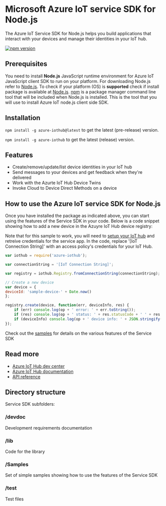 # Microsoft Azure IoT service SDK for Node.js

The Azure IoT Service SDK for Node.js helps you build applications that interact with your devices and manage their identities in your IoT hub.

[![npm version](https://badge.fury.io/js/azure-iothub.svg)](https://badge.fury.io/js/azure-iothub)

## Prerequisites
You need to install **Node.js** JavaScript runtime environment for Azure IoT JavaScript client SDK to run on your platform. For downloading Node.js refer to [Node.js][nodejs_lnk]. To check if your platform (OS) is **supported** check if install package is available at [Node.js][nodejs_dwld_lnk].
[npm][npm_lnk] is a package manager command line tool that will be included when Node.js is installed. This is the tool that you will use to install Azure IoT node.js client side SDK.

## Installation

`npm install -g azure-iothub@latest` to get the latest (pre-release) version.

`npm install -g azure-iothub` to get the latest (release) version.

## Features

* Create/remove/update/list device identities in your IoT hub
* Send messages to your devices and get feedback when they're delivered
* Work with the Azurte IoT Hub Device Twins
* Invoke Cloud to Device Direct Methods on a device

## How to use the Azure IoT service SDK for Node.js

Once you have installed the package as indicated above, you can start using the features of the Service SDK in your code. Below is a code snippet showing how to add a new device in the Azuyre IoT Hub device registry:

Note that for this sample to work, you will need to [setup your IoT hub][lnk-setup-iot-hub] and retreive credentials for the service app. In the code, replace '[IoT Connection String]' with an access policy's credentials for your IoT Hub.

```js
var iothub = require('azure-iothub');

var connectionString = '[IoT Connection String]';

var registry = iothub.Registry.fromConnectionString(connectionString);

// Create a new device
var device = {
deviceId: 'sample-device-' + Date.now()
};

registry.create(device, function(err, deviceInfo, res) {
    if (err) console.log(op + ' error: ' + err.toString());
    if (res) console.log(op + ' status: ' + res.statusCode + ' ' + res.statusMessage);
    if (deviceInfo) console.log(op + ' device info: ' + JSON.stringify(deviceInfo));
});

```

Check out the [samples][samples] for details on the various features of the Service SDK

## Read more

* [Azure IoT Hub dev center][iot-dev-center]
* [Azure IoT Hub documentation][iot-hub-documentation]
* [API reference][node-api-reference]


## Directory structure

Service SDK subfolders:

### /devdoc

Development requirements documentation

### /lib

Code for the library

### /Samples

Set of simple samples showing how to use the features of the Service SDK

### /test

Test files

[nodejs_lnk]: https://nodejs.org/
[nodejs_dwld_lnk]: https://nodejs.org/en/download/
[npm_lnk]:https://docs.npmjs.com/getting-started/what-is-npm
[samples]: ./samples/
[lnk-setup-iot-hub]: https://aka.ms/howtocreateazureiothub
[node-api-reference]: http://azure.github.io/azure-iot-sdks/
[iot-dev-center]: http://azure.com/iotdev
[iot-hub-documentation]: https://docs.microsoft.com/en-us/azure/iot-hub/